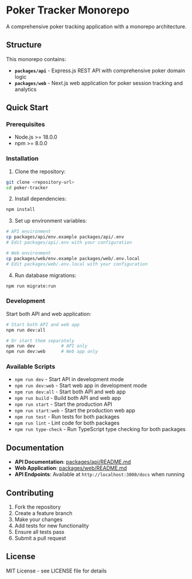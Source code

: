 # Poker Tracker Monorepo

A comprehensive poker tracking application with a monorepo architecture.

## Structure

This monorepo contains:

- **`packages/api`** - Express.js REST API with comprehensive poker domain logic
- **`packages/web`** - Next.js web application for poker session tracking and analytics

## Quick Start

### Prerequisites

- Node.js >= 18.0.0
- npm >= 8.0.0

### Installation

1. Clone the repository:

```bash
git clone <repository-url>
cd poker-tracker
```

2. Install dependencies:

```bash
npm install
```

3. Set up environment variables:

```bash
# API environment
cp packages/api/env.example packages/api/.env
# Edit packages/api/.env with your configuration

# Web environment
cp packages/web/env.example packages/web/.env.local
# Edit packages/web/.env.local with your configuration
```

4. Run database migrations:

```bash
npm run migrate:run
```

### Development

Start both API and web application:

```bash
# Start both API and web app
npm run dev:all

# Or start them separately
npm run dev          # API only
npm run dev:web      # Web app only
```

### Available Scripts

- `npm run dev` - Start API in development mode
- `npm run dev:web` - Start web app in development mode
- `npm run dev:all` - Start both API and web app
- `npm run build` - Build both API and web app
- `npm run start` - Start the production API
- `npm run start:web` - Start the production web app
- `npm run test` - Run tests for both packages
- `npm run lint` - Lint code for both packages
- `npm run type-check` - Run TypeScript type checking for both packages

## Documentation

- **API Documentation**: [packages/api/README.md](packages/api/README.md)
- **Web Application**: [packages/web/README.md](packages/web/README.md)
- **API Endpoints**: Available at `http://localhost:3000/docs` when running

## Contributing

1. Fork the repository
2. Create a feature branch
3. Make your changes
4. Add tests for new functionality
5. Ensure all tests pass
6. Submit a pull request

## License

MIT License - see LICENSE file for details
